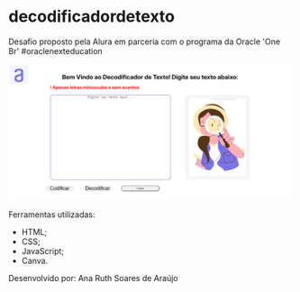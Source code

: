 # decodificadordetexto
Desafio proposto pela Alura em parceria com o programa da Oracle 'One Br' #oraclenexteducation

<img src="tela.png">

Ferramentas utilizadas:
- HTML;
- CSS;
- JavaScript;
- Canva.

Desenvolvido por:
Ana Ruth Soares de Araújo

